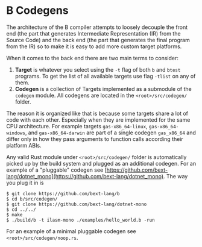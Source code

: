 # B Codegens

The architecture of the B compiler attempts to loosely decouple the front end (the part that generates Intermediate Representation (IR) from the Source Code) and the back end (the part that generates the final program from the IR) so to make it is easy to add more custom target platforms.

When it comes to the back end there are two main terms to consider:
1. **Target** is whatever you select using the `-t` flag of both `b` and `btest` programs. To get the list of all available targets use flag `-tlist` on any of them.
2. **Codegen** is a collection of Targets implemented as a submodule of the `codegen` module. All codegens are located in the `<root>/src/codegen/` folder.

The reason it is organized like that is because some targets share a lot of code with each other. Especially when they are implemented for the same CPU architecture. For example targets `gas-x86_64-linux`, `gas-x86_64-windows`, and `gas-x86_64-darwin` are part of a single codegen `gas_x86_64` and differ only in how they pass arguments to function calls according their platform ABIs.

Any valid Rust module under `<root>/src/codegen/` folder is automatically picked up by the build system and plugged as an additional codegen. For an example of a "pluggable" codegen see [https://github.com/bext-lang/dotnet_mono](https://github.com/bext-lang/dotnet_mono). The way you plug it in is

```console
$ git clone https://github.com/bext-lang/b
$ cd b/src/codegen/
$ git clone https://github.com/bext-lang/dotnet-mono
$ cd ../../
$ make
$ ./build/b -t ilasm-mono ./examples/hello_world.b -run
```

For an example of a minimal pluggable codegen see `<root>/src/codegen/noop.rs`.
